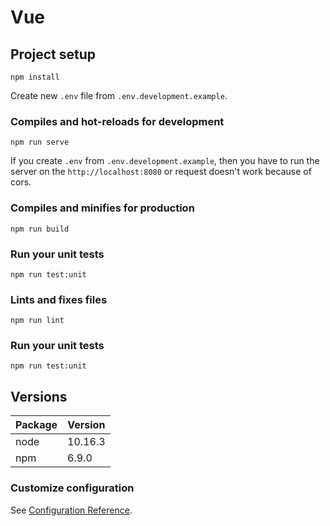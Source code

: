 # Vue

## Project setup
```
npm install
```
Create new `.env` file from `.env.development.example`.

### Compiles and hot-reloads for development
```
npm run serve
```
If you create `.env` from `.env.development.example`, then you have to run the server on the `http://localhost:8080` or request doesn't work because of cors.

### Compiles and minifies for production
```
npm run build
```

### Run your unit tests
```
npm run test:unit
```

### Lints and fixes files
```
npm run lint
```

### Run your unit tests
```
npm run test:unit
```

## Versions
Package | Version
--------|--------
node | 10.16.3
npm | 6.9.0

### Customize configuration
See [Configuration Reference](https://cli.vuejs.org/config/).
